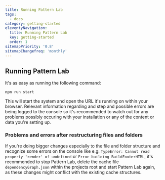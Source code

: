 ```yaml
---
title: Running Pattern Lab
tags:
  - docs
category: getting-started
eleventyNavigation:
  title: Running Pattern Lab
  key: getting-started
  order: 1
sitemapPriority: '0.8'
sitemapChangefreq: 'monthly'
---
```


## Running Pattern Lab

It's as easy as running the following command:

```
npm run start
```

This will start the system and open the URL it's running on within your browser.
Relevant information regarding and step and possible errors are being logged to the console so it's recommended to watch out for any problems possibly occuring with your installation or any of the content or data you're setting up.

### Problems and errors after restructuring files and folders

If you're doing bigger changes especially to the file and folder structure and recognize some errors on the console like e.g. `TypeError: Cannot read property 'render' of undefined` or `Error building BuildFooterHTML`, it's recommended to stop Pattern Lab, delete the cache file `dependencyGraph.json` within the projects root and start Pattern Lab again, as these changes might conflict with the existing cache structures.
